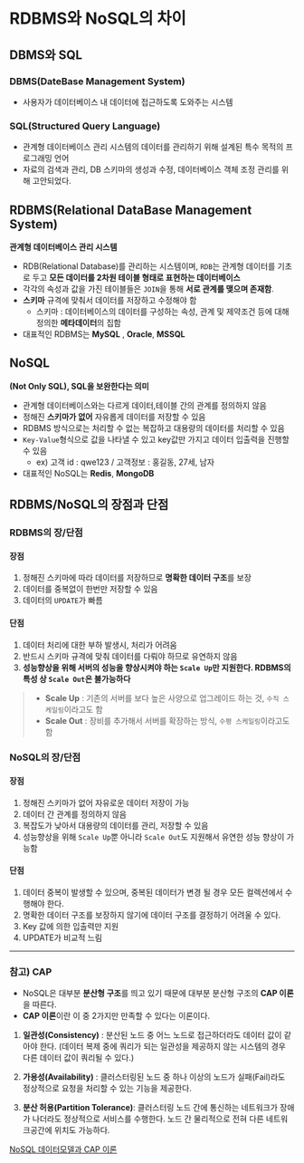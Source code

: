 # RDBMS와 NoSQL의 차이

## DBMS와 SQL
### DBMS(DateBase Management System)
* 사용자가 데이터베이스 내 데이터에 접근하도록 도와주는 시스템

### SQL(Structured Query Language)
* 관계형 데이터베이스 관리 시스템의 데이터를 관리하기 위해 설계된 특수 목적의 프로그래밍 언어
* 자료의 검색과 관리, DB 스키마의 생성과 수정, 데이터베이스 객체 조정 관리를 위해 고안되었다.

## RDBMS(Relational DataBase Management System)
**관계형 데이터베이스 관리 시스템**
* RDB(Relational Database)를 관리하는 시스템이며, `RDB`는 관계형 데이터를 기초로 두고 **모든 데이터를 2차원 테이블 형태로 표현하는 데이터베이스**
* 각각의 속성과 값을 가진 테이블들은 `JOIN`을 통해 **서로 관계를 맺으며 존재함**.
* **스키마** 규격에 맞춰서 데이터를 저장하고 수정해야 함
  * 스키마 : 데이터베이스의 데이터를 구성하는 속성, 관계 및 제약조건 등에 대해 정의한 **메타데이터**의 집함
* 대표적인 RDBMS는 **MySQL** , **Oracle**, **MSSQL** 

## NoSQL
**(Not Only SQL), SQL을 보완한다는 의미**
* 관계형 데이터베이스와는 다르게 데이터,테이블 간의 관계를 정의하지 않음
* 정해진 **스키마가 없어** 자유롭게 데이터를 저장할 수 있음
* RDBMS 방식으로는 처리할 수 없는 복잡하고 대용량의 데이터를 처리할 수 있음
* `Key-Value`형식으로 값을 나타낼 수 있고 key값만 가지고 데이터 입출력을 진행할 수 있음
  * ex) 고객 id : qwe123 / 고객정보 : 홍길동, 27세, 남자
* 대표적인 NoSQL는 **Redis**, **MongoDB** 


## RDBMS/NoSQL의 장점과 단점

### RDBMS의 장/단점
#### 장점
1. 정해진 스키마에 따라 데이터를 저장하므로 **명확한 데이터 구조**를 보장
2. 데이터를 중복없이 한번만 저장할 수 있음
3. 데이터의 `UPDATE`가 빠름

#### 단점
1. 데이터 처리에 대한 부하 발생시, 처리가 어려움
2. 반드시 스키마 규격에 맞춰 데이터를 다뤄야 하므로 유연하지 않음
3. **성능향상을 위해 서버의 성능을 향상시켜야 하는 `Scale Up`만 지원한다. RDBMS의 특성 상 `Scale Out`은 불가능하다**
> * **Scale Up** : 기존의 서버를 보다 높은 사양으로 업그레이드 하는 것, `수직 스케일링`이라고도 함
> * **Scale Out** : 장비를 추가해서 서버를 확장하는 방식, `수평 스케일링`이라고도 함

### NoSQL의 장/단점
#### 장점
1. 정해진 스키마가 없어 자유로운 데이터 저장이 가능
2. 데이터 간 관계를 정의하지 않음
3. 복잡도가 낮아서 대용량의 데이터를 관리, 저장할 수 있음
4. 성능향상을 위해 `Scale Up`뿐 아니라 `Scale Out`도 지원해서 유연한 성능 향상이 가능함

#### 단점
1. 데이터 중복이 발생할 수 있으며, 중복된 데이터가 변경 될 경우 모든 컬렉션에서 수행해야 한다.
2. 명확한 데이터 구조를 보장하지 않기에 데이터 구조를 결정하기 어려울 수 있다.
3. Key 값에 의한 입출력만 지원
4. UPDATE가 비교적 느림

--------

### 참고) CAP
* NoSQL은 대부분 **분산형 구조**를 띄고 있기 때문에 대부분 분산형 구조의 **CAP 이론**을 따른다.
* **CAP 이론**이란 이 중 2가지만 만족할 수 있다는 이론이다.
 1. **일관성(Consistency)** : 분산된 노드 중 어느 노드로 접근하더라도 데이터 값이 같아야 한다. (데이터 복제 중에 쿼리가 되는 일관성을 제공하지 않는 시스템의 경우 다른 데이터 값이 쿼리될 수 있다.)
 
 2. **가용성(Availability)** : 클러스터링된 노드 중 하나 이상의 노드가 실패(Fail)라도 정상적으로 요청을 처리할 수 있는 기능을 제공한다.
 
 3. **분산 허용(Partition Tolerance)**: 클러스터링 노드 간에 통신하는 네트워크가 장애가 나더라도 정상적으로 서비스를 수행한다. 노드 간 물리적으로 전혀 다른 네트워크공간에 위치도 가능하다.


[NoSQL 데이터모델과 CAP 이론](https://sjh836.tistory.com/97)
